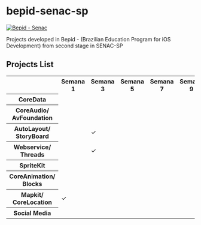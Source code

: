bepid-senac-sp
==============
[![Bepid - Senac](https://raw.github.com/ezefranca/bepid-senac-sp/master/Segundo%20projeto/logo.png)](https://github.com/ezefranca/bepid-senac-sp) 


Projects developed in Bepid - (Brazilian Education Program for iOS Development) from second stage in SENAC-SP

## Projects List

<table>
  <tr>
  <th></th>
    <th>Semana 1</th>
    <th>Semana 3</th>
    <th>Semana 5</th>
    <th>Semana 7</th>
    <th>Semana 9</th>
  </tr>
  
  <tr>
  <th>CoreData</th>
    <td></td>
    <td></td>
    <td></td>
    <td></td>
    <td></td>
  </tr>
  <tr>
    <th>CoreAudio/ AvFoundation</th>
    <td></td>
    <td></td>
    <td></td>
    <td></td>
    <td></td>
  </tr>
  <tr>
    <th>AutoLayout/ StoryBoard</th>
    <td></td>
    <td>&#x2713;</td>
    <td></td>
    <td></td>
    <td></td>
  </tr>
  <tr>
    <th>Webservice/ Threads</th>
    <td></td>
    <td>&#x2713;</td>
    <td></td>
    <td></td>
    <td></td>
  </tr>
  <tr>
     <th>SpriteKit</th>
    <td></td>
    <td></td>
    <td></td>
    <td></td>
    <td></td>
  </tr>
  <tr>
    <th>CoreAnimation/ Blocks</th>
    <td></td>
    <td></td>
    <td></td>
    <td></td>
    <td></td>
  </tr>
  <tr>
    <th>Mapkit/ CoreLocation</th>
    <td>&#x2713;</td>
    <td></td>
    <td></td>
    <td></td>
    <td></td>
  </tr>
  <tr>
    <th>Social Media</th>
    <td></td>
    <td></td>
    <td></td>
    <td></td>
    <td></td>
  </tr>
</table>


